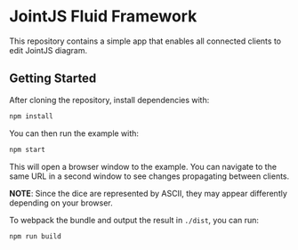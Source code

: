 # JointJS Fluid Framework

This repository contains a simple app that enables all connected clients to edit JointJS diagram.

## Getting Started

After cloning the repository, install dependencies with:

```bash
npm install
```

You can then run the example with:

```bash
npm start
```

This will open a browser window to the example.  You can navigate to the same URL in a second window to see changes propagating between clients.

**NOTE**: Since the dice are represented by ASCII, they may appear differently depending on your browser.

To webpack the bundle and output the result in `./dist`, you can run:

```bash
npm run build
```
